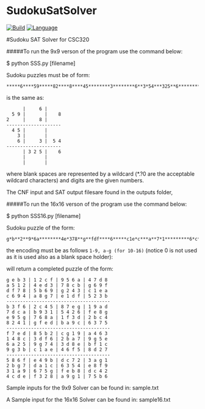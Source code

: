 # SudokuSatSolver
[![Build](https://img.shields.io/badge/build-passing-brightgreen.svg)](https://github.com/bolinkd/SudokuSatSolver/)
[![Language](https://img.shields.io/badge/language-python-brightgreen.svg)](https://www.python.org/download/releases/2.7/)

#Sudoku SAT Solver for CSC320

#####To run the 9x9 verson of the program use the command below:

$ python SSS.py [filename]

Sudoku puzzles must be of form:
```
*****6****59*****82****8****45********3********6**3*54***325**6******************
```
is the same as:
```
      |     6 |
  5 9 |       |    8
2     |     8 |
--------------------
  4 5 |       |
    3 |       |
    6 |     3 |  5 4
--------------------
      | 3 2 5 |    6
      |       |
      |       |
```

where blank spaces are represented by a wildcard (*.?0 are the acceptable wildcard characters) and digits are the given numbers.

The CNF input and SAT output filesare found in the outputs folder,

#####To run the 16x16 verson of the program use the command below:

$ python SSS16.py [filename]

Sudoku puzzle of the form:
```
g*b**2**9*6a********4e*378**g**fdf****6*****c1e*c***a**7*1*********6*c*58**g**a**dc*b****426****e9*g***a*f*d*b**8*4**fed***c**7****d**b2*g19***3**8*3*f**b****5e6***9****d****1**g*bc**e*6f*8***5*6f**9**c**3*g*2****a*c**5*e8**3*a**7*g*e*8dc4*****f*2**9**7**6
```

the encoding must be as follows
`1-9, a-g (for 10-16)`
(notice 0 is not used as it is used also as a blank space holder):

will return a completed puzzle of the form:
```
g e b 3 | 1 2 c f | 9 5 6 a | 4 7 d 8 
a 5 1 2 | 4 e d 3 | 7 8 c b | g 6 9 f 
d f 7 8 | 5 b 6 9 | g 2 4 3 | c 1 e a 
c 6 9 4 | a 8 g 7 | e 1 d f | 5 2 3 b 
--------------------------------------
b 3 f 6 | 2 c 4 5 | 8 7 e g | 1 9 a d 
7 d c a | b 9 3 1 | 5 4 2 6 | f e 8 g 
e 9 5 g | 7 6 8 a | 1 f 3 d | 2 b c 4 
8 2 4 1 | g f e d | b a 9 c | 6 3 7 5 
--------------------------------------
f 7 e d | 8 5 b 2 | c g 1 9 | a 4 6 3 
1 4 8 c | 3 d f 6 | 2 b a 7 | 9 g 5 e 
6 a 2 5 | 9 g 7 4 | 3 d 8 e | b f 1 c 
9 g 3 b | c 1 a e | 4 6 f 5 | 8 d 2 7 
--------------------------------------
5 8 6 f | e 4 9 b | d c 7 2 | 3 a g 1 
2 b g 7 | d a 1 c | 6 3 5 4 | e 8 f 9 
3 1 a 9 | 6 7 5 g | f e b 8 | d c 4 2 
4 c d e | f 3 2 8 | a 9 g 1 | 7 5 b 6 
```

Sample inputs for the 9x9 Solver can be found in: sample.txt

A Sample input for the 16x16 Solver can be found in: sample16.txt
